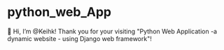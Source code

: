 # python_web_App
👋 Hi, I’m @Keihk! Thank you for your visiting "Python Web Application -a dynamic website - using Django web framework"!
